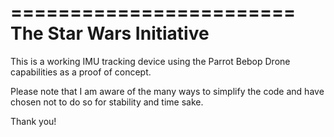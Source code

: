 
========================
The Star Wars Initiative
========================

This is a working IMU tracking device using the Parrot Bebop Drone capabilities as a proof of concept. 

Please note that I am aware of the many ways to simplify the code and have chosen not to do so for stability and time sake.

Thank you!

